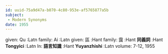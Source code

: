 ```yaml
---
id: uuid-75a9d47a-b070-4c80-953e-af5765877a5b
subject: 
 - Modern Synonyms
date: 1955
---
```


given: Qu :Latn
family: Ai  :Latn
given: 區 :Hant
family: 靄 :Hant
**同義詞** :Hant
**Tongyici** :Latn
In: 
**語言知識** :Hant
**Yuyanzhishi** :Latn
volume: 7-12, 1955